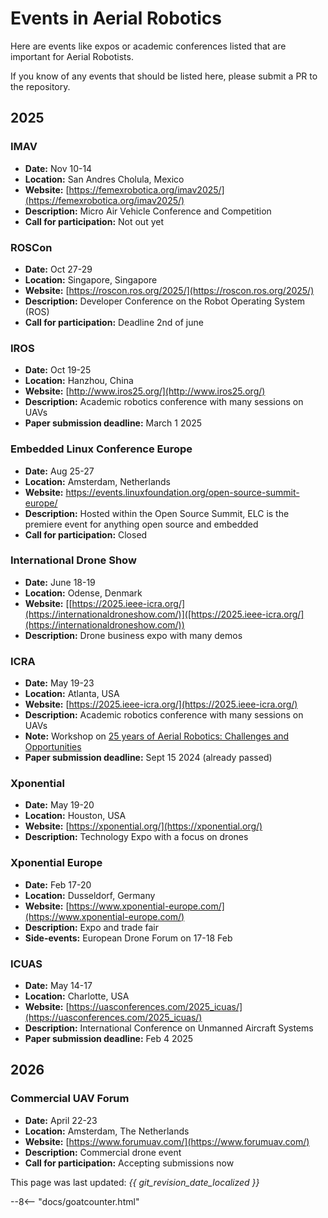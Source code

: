 # Events in Aerial Robotics

Here are events like expos or academic conferences listed that are important for Aerial Robotists.

If you know of any events that should be listed here, please submit a PR to the repository.

## 2025

### IMAV
* **Date:** Nov 10-14
* **Location:** San Andres Cholula, Mexico
* **Website:** [https://femexrobotica.org/imav2025/](https://femexrobotica.org/imav2025/)
* **Description:** Micro Air Vehicle Conference and Competition
* **Call for participation:** Not out yet

### ROSCon
* **Date:** Oct 27-29
* **Location:** Singapore, Singapore
* **Website:**  [https://roscon.ros.org/2025/](https://roscon.ros.org/2025/)
* **Description:** Developer Conference on the Robot Operating System (ROS)
* **Call for participation:** Deadline 2nd of june

### IROS
* **Date:** Oct 19-25
* **Location:** Hanzhou, China
* **Website:** [http://www.iros25.org/](http://www.iros25.org/)
* **Description:** Academic robotics conference with many sessions on UAVs
* **Paper submission deadline:** March 1 2025

### Embedded Linux Conference Europe
* **Date:** Aug 25-27
* **Location:** Amsterdam, Netherlands
* **Website:** https://events.linuxfoundation.org/open-source-summit-europe/
* **Description:** Hosted within the Open Source Summit, ELC is the premiere event for anything open source and embedded
* **Call for participation:** Closed

### International Drone Show
* **Date:** June 18-19
* **Location:** Odense, Denmark
* **Website:** [[https://2025.ieee-icra.org/](https://internationaldroneshow.com/)]([https://2025.ieee-icra.org/](https://internationaldroneshow.com/))
* **Description:** Drone business expo with many demos

### ICRA
* **Date:** May 19-23
* **Location:** Atlanta, USA
* **Website:** [https://2025.ieee-icra.org/](https://2025.ieee-icra.org/)
* **Description:** Academic robotics conference with many sessions on UAVs
* **Note:** Workshop on [25 years of Aerial Robotics: Challenges and Opportunities](https://aerial-robotics-workshop-icra.com/)
* **Paper submission deadline:** Sept 15 2024 (already passed)

### Xponential
* **Date:** May 19-20
* **Location:** Houston, USA
* **Website:** [https://xponential.org/](https://xponential.org/)
* **Description:** Technology Expo with a focus on drones

### Xponential Europe
* **Date:** Feb 17-20
* **Location:** Dusseldorf, Germany
* **Website:** [https://www.xponential-europe.com/](https://www.xponential-europe.com/)
* **Description:** Expo and trade fair
* **Side-events:** European Drone Forum on 17-18 Feb

### ICUAS
* **Date:** May 14-17
* **Location:** Charlotte, USA
* **Website:** [https://uasconferences.com/2025_icuas/](https://uasconferences.com/2025_icuas/)
* **Description:** International Conference on Unmanned Aircraft Systems
* **Paper submission deadline:** Feb 4 2025

## 2026

### Commercial UAV Forum
* **Date:** April 22-23
* **Location:** Amsterdam, The Netherlands
* **Website:** [https://www.forumuav.com/](https://www.forumuav.com/)
* **Description:** Commercial drone event
* **Call for participation:** Accepting submissions now

This page was last updated: *{{ git_revision_date_localized }}*

--8<-- "docs/goatcounter.html"
